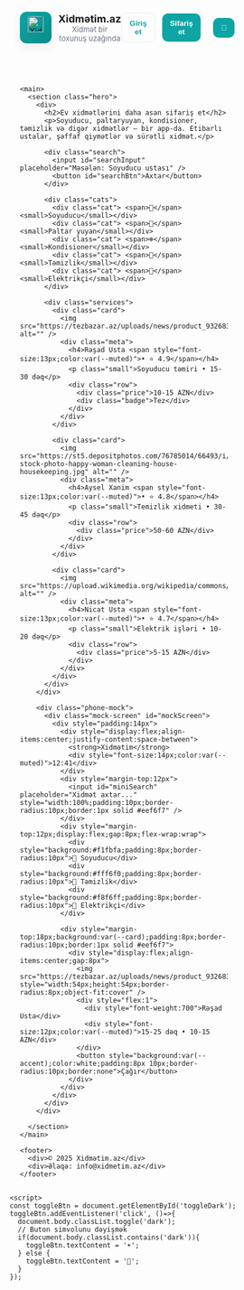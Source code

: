 <!doctype html>
<html lang="az">
<head>
  <meta charset="utf-8" />
  <meta name="viewport" content="width=device-width, initial-scale=1" />
  <title>Xidmətim.az — Demo Landing</title>
  <style>
    :root{
      --bg:#ffffff; 
      --text:#0f172a;      /* əsas text rəngi */
      --muted:#6b7280;     /* açıq rejimdə boz */
      --accent:#0ea5a4; 
      --accent-dark:#0b8c88; 
      --gold:#d4af37;
      --card:#f8fafc; 
      --radius:14px; 
      --shadow:0 6px 18px rgba(2,6,23,0.08);
      font-family: Inter, ui-sans-serif, system-ui, -apple-system, "Segoe UI", Roboto, "Helvetica Neue", Arial;
    }
    
    body.dark .mock-screen {
  background: #1e293b; /* tünd göy-boz rəng */
  border: 1px solid #334155; /* daha tünd sərhəd */
  color: #f8fafc; /* yazılar ağ olsun */
}

body.dark .mock-screen input {
  background: #0f172a;
  border: 1px solid #334155;
  color: #f8fafc;
}

body.dark .mock-screen div {
  color: #f8fafc; /* içindəki yazılar oxunsun */
}

    body{
      margin:0;
      background:linear-gradient(180deg,#f7f9fb 0%, #ffffff 100%);
      color:var(--text);
      transition: all 0.3s ease;
    }
    body.dark{
      --bg:#0f172a;        /* fon rəngi */
      --text:#f8fafc;      /* əsas yazılar */
      --muted:#cbd5e1;     /* muted yazılar üçün açıq boz */
      --card:#1e293b;      /* kartların fonu */
      background:var(--bg);
      color:var(--text);
    }
    *{box-sizing:border-box}
    .container{max-width:980px;margin:28px auto;padding:0 18px}

    /* Header */
    header{display:flex;align-items:center;justify-content:space-between;padding:18px 0}
    .brand{display:flex;align-items:center;gap:12px}
    .logo{
      width:56px;
      height:56px;
      border-radius:12px;
      display:flex;
      align-items:center;
      justify-content:center;
      box-shadow:var(--shadow);
      background:linear-gradient(135deg,var(--accent),var(--accent-dark));
    }
    .logo img{
      width:70%;
      height:70%;
      object-fit:contain;
      border-radius:12px;
    }
    .brand h1{margin:0;font-size:18px}
    .nav{display:flex;gap:12px;align-items:center}
    .btn{background:var(--accent);color:white;padding:10px 14px;border-radius:10px;border:none;cursor:pointer;font-weight:600}
    .btn.ghost{background:transparent;color:var(--accent);border:1px solid rgba(14,165,164,0.12)}
    .btn-toggle{margin-left:10px;}

    /* Hero */
    .hero{display:grid;grid-template-columns:1fr 380px;gap:22px;align-items:center;margin-top:18px}
    .hero h2{font-size:28px;margin:0 0 10px}
    .hero p{color:var(--muted);margin:0 0 18px}
    .search{display:flex;gap:8px;margin-top:8px}
    .search input{flex:1;padding:12px 14px;border-radius:10px;border:1px solid #e6eef0}
    .search button{padding:12px 16px;border-radius:10px;border:none;background:var(--gold);color:#072020;font-weight:700}

    .phone-mock{background:linear-gradient(180deg,#fff 0,#f3f8f9 100%);padding:18px;border-radius:18px;box-shadow:var(--shadow);}
    .mock-screen{width:320px;height:560px;border-radius:12px;background:white;border:1px solid #eef6f7;overflow:hidden}

    /* categories */
    .cats{display:flex;gap:10px;flex-wrap:wrap;margin-top:16px}
    .cat{flex:0 0 20%;min-width:110px;background:var(--card);padding:12px;border-radius:12px;text-align:center;box-shadow:0 4px 14px rgba(2,6,23,0.04);cursor:pointer}
    .cat span{display:block;font-size:22px}
    .cat small{display:block;color:var(--muted);margin-top:6px}

    /* service cards */
    .services{display:grid;grid-template-columns:repeat(3,1fr);gap:12px;margin-top:22px}
    .card{background:var(--card);border-radius:12px;padding:12px;box-shadow:var(--shadow);display:flex;gap:12px;align-items:center}
    .card img{width:68px;height:68px;border-radius:10px;object-fit:cover}
    .card .meta{flex:1}
    .meta h4{margin:0 0 6px}
    .meta p{margin:0;color:var(--muted);font-size:13px}
    .meta .row{display:flex;gap:8px;align-items:center;margin-top:8px}
    .price{font-weight:700;color:var(--text)}

    /* footer */
    footer{margin-top:30px;padding:14px 0;border-top:1px solid #f0f4f5;color:var(--muted);display:flex;justify-content:space-between}

    /* responsive */
    @media (max-width:900px){
      .hero{grid-template-columns:1fr;}
      .services{grid-template-columns:1fr;}
      .cat{flex:1 1 30%}
      .mock-screen{width:280px;height:520px}
    }

    /* Modal */
    .modal-back{position:fixed;inset:0;background:rgba(2,6,23,0.45);display:none;align-items:center;justify-content:center;padding:16px}
    .modal{background:var(--card);padding:20px;border-radius:12px;max-width:420px;width:100%;box-shadow:0 10px 30px rgba(2,6,23,0.25)}
    .modal h3{margin:0 0 12px}
    .field{margin-bottom:10px}
    .field input{width:100%;padding:11px;border-radius:8px;border:1px solid #e6eef0}
    .small{font-size:13px;color:var(--muted)}
    .badge{background:linear-gradient(90deg,var(--accent),var(--accent-dark));color:white;padding:6px 10px;border-radius:999px;font-weight:700}

    /* düzəlişlər muted üçün */
    p, .small, .meta p, .meta span, footer {
      color:var(--muted);
    }
  </style>
</head>
<body>
  <div class="container">
    <header>
      <div class="brand">
        <div class="logo">
          <img src="https://i.postimg.cc/TPb5Yxx7/file-00000000fe0061f4885624bf1ab5f132.png" alt="Xidmətim.az" />
        </div>
        <div>
          <h1>Xidmətim.az</h1>
          <div class="small">Xidmət bir toxunuş uzağında</div>
        </div>
      </div>
      <div class="nav">
        <button class="btn ghost" id="demo-login">Giriş et</button>
        <button class="btn" id="book-now">Sifariş et</button>
        <button class="btn btn-toggle" id="toggleDark">🌙</button>
      </div>
    </header>

    <main>
      <section class="hero">
        <div>
          <h2>Ev xidmətlərini daha asan sifariş et</h2>
          <p>Soyuducu, paltaryuyan, kondisioner, təmizlik və digər xidmətlər — bir app-da. Etibarlı ustalar, şəffaf qiymətlər və sürətli xidmət.</p>

          <div class="search">
            <input id="searchInput" placeholder="Məsələn: Soyuducu ustası" />
            <button id="searchBtn">Axtar</button>
          </div>

          <div class="cats">
            <div class="cat"> <span>🧊</span><small>Soyuducu</small></div>
            <div class="cat"> <span>🧺</span><small>Paltar yuyan</small></div>
            <div class="cat"> <span>❄</span><small>Kondisioner</small></div>
            <div class="cat"> <span>🧹</span><small>Təmizlik</small></div>
            <div class="cat"> <span>🔌</span><small>Elektrikçi</small></div>
          </div>

          <div class="services">
            <div class="card">
              <img src="https://tezbazar.az/uploads/news/product_9326832366960625.jpg" alt="" />
              <div class="meta">
                <h4>Rəşad Usta <span style="font-size:13px;color:var(--muted)">• ⭐ 4.9</span></h4>
                <p class="small">Soyuducu təmiri • 15-30 dəq</p>
                <div class="row">
                  <div class="price">10-15 AZN</div>
                  <div class="badge">Tez</div>
                </div>
              </div>
            </div>

            <div class="card">
              <img src="https://st5.depositphotos.com/76785014/66493/i/950/depositphotos_664932152-stock-photo-happy-woman-cleaning-house-housekeeping.jpg" alt="" />
              <div class="meta">
                <h4>Aysel Xanim <span style="font-size:13px;color:var(--muted)">• ⭐ 4.8</span></h4>
                <p class="small">Temizlik xidmeti • 30-45 dəq</p>
                <div class="row">
                  <div class="price">50-60 AZN</div>
                </div>
              </div>
            </div>

            <div class="card">
              <img src="https://upload.wikimedia.org/wikipedia/commons/6/6d/Mehmet_Usta.jpg" alt="" />
              <div class="meta">
                <h4>Nicat Usta <span style="font-size:13px;color:var(--muted)">• ⭐ 4.7</span></h4>
                <p class="small">Elektrik işləri • 10-20 dəq</p>
                <div class="row">
                  <div class="price">5-15 AZN</div>
                </div>
              </div>
            </div>
          </div>
        </div>

        <div class="phone-mock">
          <div class="mock-screen" id="mockScreen">
            <div style="padding:14px">
              <div style="display:flex;align-items:center;justify-content:space-between">
                <strong>Xidmətim</strong>
                <div style="font-size:14px;color:var(--muted)">12:41</div>
              </div>
              <div style="margin-top:12px">
                <input id="miniSearch" placeholder="Xidmət axtar..." style="width:100%;padding:10px;border-radius:10px;border:1px solid #eef6f7" />
              </div>
              <div style="margin-top:12px;display:flex;gap:8px;flex-wrap:wrap">
                <div style="background:#f1fbfa;padding:8px;border-radius:10px">🧊 Soyuducu</div>
                <div style="background:#fff6f0;padding:8px;border-radius:10px">🧺 Təmizlik</div>
                <div style="background:#f8f6ff;padding:8px;border-radius:10px">🔌 Elektrikçi</div>
              </div>

              <div style="margin-top:18px;background:var(--card);padding:8px;border-radius:10px;border:1px solid #eef6f7">
                <div style="display:flex;align-items:center;gap:8px">
                  <img src="https://tezbazar.az/uploads/news/product_9326832366960625.jpg" style="width:54px;height:54px;border-radius:8px;object-fit:cover" />
                  <div style="flex:1">
                    <div style="font-weight:700">Rəşad Usta</div>
                    <div style="font-size:12px;color:var(--muted)">15-25 dəq • 10-15 AZN</div>
                  </div>
                  <button style="background:var(--accent);color:white;padding:8px 10px;border-radius:10px;border:none">Çağır</button>
                </div>
              </div>
            </div>
          </div>
        </div>

      </section>
    </main>

    <footer>
      <div>© 2025 Xidmətim.az</div>
      <div>Əlaqə: info@xidmetim.az</div>
    </footer>
  </div>

  <!-- Modal: Login -->
  <div class="modal-back" id="modalBack">
    <div class="modal" role="dialog" aria-modal="true">
      <h3>Giriş et</h3>
      <div class="field"><input id="email" placeholder="Email və ya telefon" /></div>
      <div class="field"><input id="password" type="password" placeholder="Şifrə" /></div>
      <div style="display:flex;gap:8px;justify-content:flex-end;margin-top:12px">
        <button class="btn ghost" id="closeModal">Bağla</button>
        <button class="btn" id="doLogin">Daxil ol</button>
      </div>
      <div style="margin-top:8px;" class="small">Demo: hər hansı email və şifrə ilə daxil ola bilərsiniz.</div>
    </div>
  </div>

  <!-- Modal: Booking confirmation -->
  <div class="modal-back" id="bookBack">
    <div class="modal">
      <h3>Sifariş təsdiqi</h3>
      <p class="small">Xidmət: <strong id="bkService">Soyuducu ustası</strong></p>
      <div class="field"><input id="bkAddress" placeholder="Ünvan (məs: Nərimanov r.)" /></div>
      <div class="field"><input id="bkTime" placeholder="Vaxt (məs: 14:00)" /></div>
      <div style="display:flex;gap:8px;justify-content:flex-end;margin-top:8px">
        <button class="btn ghost" id="closeBook">Ləğv et</button>
        <button class="btn" id="confirmBook">Təsdiqlə</button>
      </div>
    </div>
  </div>

  <script>
    // Modal handlers
    const modalBack = document.getElementById('modalBack')
    const bookBack = document.getElementById('bookBack')
    document.getElementById('demo-login').addEventListener('click', ()=> modalBack.style.display='flex')
    document.getElementById('closeModal').addEventListener('click', ()=> modalBack.style.display='none')
    document.getElementById('book-now').addEventListener('click', ()=> bookBack.style.display='flex')
    document.getElementById('closeBook').addEventListener('click', ()=> bookBack.style.display='none')

    document.getElementById('doLogin').addEventListener('click', ()=>{
      const email = document.getElementById('email').value || 'demo@x';
      modalBack.style.display='none'
      alert('Daxil oldunuz: '+email)
    })

    document.getElementById('confirmBook').addEventListener('click', ()=>{
      const addr = document.getElementById('bkAddress').value || 'Seçilmiş ünvan';
      const time = document.getElementById('bkTime').value || 'Tezliklə';
      bookBack.style.display='none'
      setTimeout(()=> alert('Sifariş uğurla yaradıldı!\nÜnvan: '+addr+'\nVaxt: '+time),200)
    })

    // quick search -> open booking with selected text
    document.getElementById('searchBtn').addEventListener('click', ()=>{
      const q = document.getElementById('searchInput').value || 'Soyuducu ustası'
      document.getElementById('bkService').innerText = q
      bookBack.style.display='flex'
    })

    // mock "Çağır" in phone mock
    document.querySelectorAll('.mock-screen button').forEach(btn=> btn.addEventListener('click', ()=>{
      document.getElementById('bkService').innerText = 'Rəşad Usta'
      bookBack.style.display='flex'
    }))
  </script>
    <script>
    const toggleBtn = document.getElementById('toggleDark');
    toggleBtn.addEventListener('click', ()=>{
      document.body.classList.toggle('dark');
      // Buton simvolunu dəyişmək
      if(document.body.classList.contains('dark')){
        toggleBtn.textContent = '☀️';
      } else {
        toggleBtn.textContent = '🌙';
      }
    });
  </script>
  
</body>
</html>
